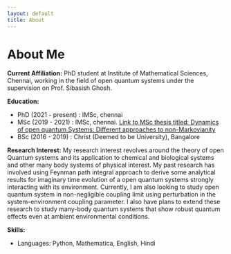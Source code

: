 ```yaml
---
layout: default
title: About
---
```


# About Me


**Current Affiliation:**
PhD student at Institute of Mathematical Sciences, Chennai, working in the field of open quantum systems under the supervision on Prof. Sibasish Ghosh.

**Education:**
  - PhD (2021 - present) : IMSc, chennai
  - MSc (2019 - 2021) : IMSc, chennai. [Link to MSc thesis titled: Dynamics of open quantum Systems: Different approaches to non-Markovianity](https://drive.google.com/file/d/1WXMqmcygDxn_AjsxEjA2ZhBT_xq59dKc/view?usp=sharing)
  - BSc (2016 - 2019) : Christ (Deemed to be University), Bangalore

**Research Interest:**
My research interest revolves around the theory of open Quantum systems and its application to chemical and biological systems and other many body systems of physical interest. My past research has involved using Feynman path integral approach to derive some analytical results for imaginary time evolution of a open quantum systems strongly interacting with its environment. Currently, I am also looking to study open quantum system in non-negligible coupling limit using perturbation in the system-environment coupling parameter. I also have plans to extend these research to study many-body quantum systems that show robust quantum effects even at ambient environmental conditions.

**Skills:**
  - Languages: Python, Mathematica, English, Hindi
